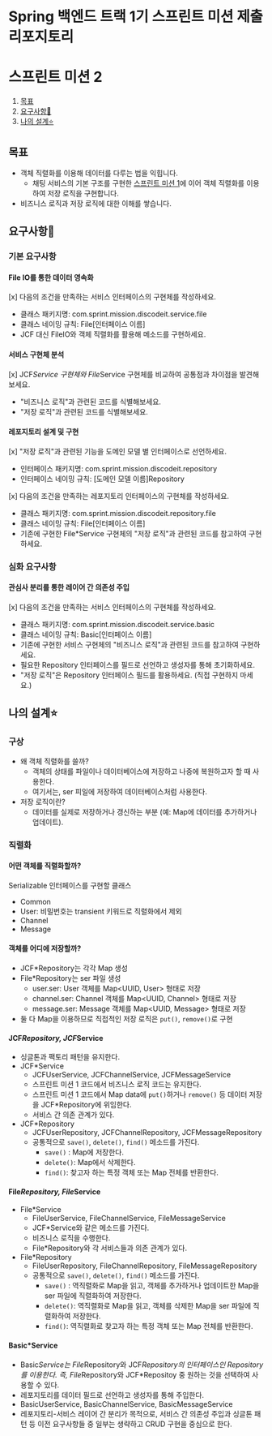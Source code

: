 
# Spring 백엔드 트랙 1기 스프린트 미션 제출 리포지토리
# 스프린트 미션 2


1. [목표](#목표)
2. [요구사항💟](#요구사항)
3. [나의 설계⭐](#나의-설계)

## 목표
- 객체 직렬화를 이용해 데이터를 다루는 법을 익힙니다.
  - 채팅 서비스의 기본 구조를 구현한 [스프린트 미션 1](https://github.com/gitSoyoungLee/1-sprint-mission/tree/part1-%EC%9D%B4%EC%86%8C%EC%98%81-sprint1)에 이어 객체 직렬화를 이용하여 저장 로직을 구현합니다.
- 비즈니스 로직과 저장 로직에 대한 이해를 쌓습니다.


## 요구사항💟
### 기본 요구사항
#### File IO를 통한 데이터 영속화
[x] 다음의 조건을 만족하는 서비스 인터페이스의 구현체를 작성하세요.
- 클래스 패키지명: com.sprint.mission.discodeit.service.file
- 클래스 네이밍 규칙: File[인터페이스 이름]
- JCF 대신 FileIO와 객체 직렬화를 활용해 메소드를 구현하세요.

#### 서비스 구현체 분석
[x] JCF*Service 구현체와 File*Service 구현체를 비교하여 공통점과 차이점을 발견해보세요.
- "비즈니스 로직"과 관련된 코드를 식별해보세요.
- "저장 로직"과 관련된 코드를 식별해보세요.

#### 레포지토리 설계 및 구현
[x] "저장 로직"과 관련된 기능을 도메인 모델 별 인터페이스로 선언하세요.
- 인터페이스 패키지명: com.sprint.mission.discodeit.repository
- 인터페이스 네이밍 규칙: [도메인 모델 이름]Repository

[x] 다음의 조건을 만족하는 레포지토리 인터페이스의 구현체를 작성하세요.
- 클래스 패키지명: com.sprint.mission.discodeit.repository.file
- 클래스 네이밍 규칙: File[인터페이스 이름]
- 기존에 구현한 File*Service 구현체의 "저장 로직"과 관련된 코드를 참고하여 구현하세요.

### 심화 요구사항

#### 관심사 분리를 통한 레이어 간 의존성 주입
[x] 다음의 조건을 만족하는 서비스 인터페이스의 구현체를 작성하세요.
- 클래스 패키지명: com.sprint.mission.discodeit.service.basic
- 클래스 네이밍 규칙: Basic[인터페이스 이름]
- 기존에 구현한 서비스 구현체의 "비즈니스 로직"과 관련된 코드를 참고하여 구현하세요.
- 필요한 Repository 인터페이스를 필드로 선언하고 생성자를 통해 초기화하세요.
-  "저장 로직"은 Repository 인터페이스 필드를 활용하세요. (직접 구현하지 마세요.)

## 나의 설계⭐

### 구상
- 왜 객체 직렬화를 쓸까?
  - 객체의 상태를 파일이나 데이터베이스에 저장하고 나중에 복원하고자 할 때 사용한다.
  - 여기서는, ser 피일에 저장하여 데이터베이스처럼 사용한다.
- 저장 로직이란?
  - 데이터를 실제로 저장하거나 갱신하는 부분 (예: Map에 데이터를 추가하거나 업데이트).

### 직렬화

#### 어떤 객체를 직렬화할까?
Serializable 인터페이스를 구현할 클래스
- Common 
- User: 비밀번호는 transient 키워드로 직렬화에서 제외
- Channel
- Message

#### 객체를 어디에 저장할까?
- JCF*Repository는 각각 Map 생성
- File*Repository는 ser 파일 생성
  - user.ser: User 객체를 Map<UUID, User> 형태로 저장
  - channel.ser: Channel 객체를 Map<UUID, Channel> 형태로 저장
  - message.ser: Message 객체를 Map<UUID, Message> 형태로 저장
- 둘 다 Map을 이용하므로 직접적인 저장 로직은 ```put()```, ```remove()```로 구현

#### JCF*Repository, JCF*Service
- 싱글톤과 팩토리 패턴을 유지한다.
- JCF*Service
  - JCFUserService, JCFChannelService, JCFMessageService 
  - 스프린트 미션 1 코드에서 비즈니스 로직 코드는 유지한다.
  - 스프린트 미션 1 코드에서 Map data에 ```put()```하거나 ```remove()``` 등 데이터 저장을 JCF*Repository에 위임한다.
  - 서비스 간 의존 관계가 있다.
- JCF*Repository
  - JCFUserRepository, JCFChannelRepository, JCFMessageRepository
  - 공통적으로 ```save()```, ```delete()```, ```find()``` 메소드를 가진다.
    - ```save()``` : Map에 저장한다.
    - ```delete()```: Map에서 삭제한다.
    - ```find()```: 찾고자 하는 특정 객체 또는 Map 전체를 반환한다.

#### File*Repository, File*Service
- File*Service
  - FileUserService, FileChannelService, FileMessageService
  - JCF*Service와 같은 메소드를 가진다.
  - 비즈니스 로직을 수행한다.
  - File*Repository와 각 서비스들과 의존 관계가 있다.
- File*Repository
  - FileUserRepository, FileChannelRepository, FileMessageRepository
  - 공통적으로 ```save()```, ```delete()```, ```find()``` 메소드를 가진다.
    - ```save()``` : 역직렬화로 Map을 읽고, 객체를 추가하거나 업데이트한 Map을 ser 파일에 직렬화하여 저장한다.
    - ```delete()```: 역직렬화로 Map을 읽고, 객체를 삭제한 Map을 ser 파일에 직렬화하여 저장한다.
    - ```find()```: 역직렬화로 찾고자 하는 특정 객체 또는 Map 전체를 반환한다.

#### Basic*Service
- Basic*Service는 File*Repository와 JCF*Repository의 인터페이스인 Repository를 이용한다. 즉, File*Repository와 JCF*Repositoy 중 원하는 것을 선택하여 사용할 수 있다.
- 레포지토리를 데이터 필드로 선언하고 생성자를 통해 주입한다.
- BasicUserService, BasicChannelService, BasicMessageService
- 레포지토리-서비스 레이어 간 분리가 목적으로, 서비스 간 의존성 주입과 싱글톤 패턴 등 이전 요구사항들 중 일부는 생략하고 CRUD 구현을 중심으로 한다.


